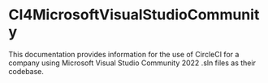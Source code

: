 # CI4MicrosoftVisualStudioCommunity
This documentation provides information for the use of CircleCI for a company using Microsoft Visual Studio Community 2022 .sln files as their codebase.
